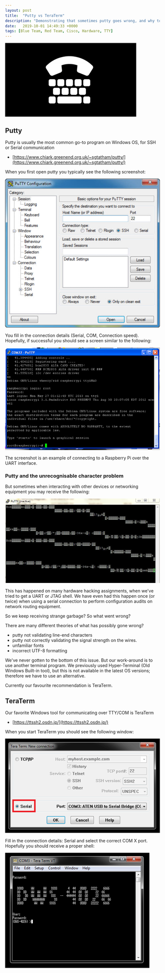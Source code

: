 ```yaml
---
layout: post
title:  "Putty vs TeraTerm"
description: "Demonstrating that sometimes putty goes wrong, and why to use another terminal program"
date:   2019-10-01 14:49:33 +0000
tags: [Blue Team, Red Team, Cisco, Hardware, TTY]
---
```


![](/assets/tele.jpg)

## Putty
Putty is usually the most common go-to program on Windows OS, for SSH or Serial communication 
 * [https://www.chiark.greenend.org.uk/~sgtatham/putty/](https://www.chiark.greenend.org.uk/~sgtatham/putty/)

When you first open putty you typically see the following screenshot:

![Putty](/assets/putty-screen-00.jpg)

You fill in the connection details (Serial, COM, Connection speed). Hopefully, if successful you should 
see a screen similar to the following:

![Putty Success](/assets/putty-screen-01.jpg)

The screenshot is an example of connecting to a Raspberry Pi over the UART interface.

### Putty and the unrecognisable character problem

But sometimes when interacting with other devices or networking equipment you may receive the following:

![Putty Failure](/assets/putty-screen-02.jpg)

This has happened on many hardware hacking assignments, when we've tried to get a UART or JTAG shell.
We have even had this happen once (or twice) when using a serial connection to perform configuration audits
on network routing equipment.

So we keep receiving strange garbage? So what went wrong?

There are many different theories of what has possibly gone wrong?
 * putty not validating line-end characters
 * putty not correctly validating the signal strength on the wires.
 * unfamiliar fonts
 * incorrect UTF-8 formatting

We've never gotten to the bottom of this issue. But our work-around is to use another terminal program. 
We previously used Hyper-Terminal (Old Windows Built-in tool), but this is not available in the latest OS versions; therefore
we have to use an alternative. 

Currently our favourite recommendation is TeraTerm.

## TeraTerm
Our favorite Windows tool for communicating over TTY/COM is TeraTerm
 * [https://ttssh2.osdn.jp/](https://ttssh2.osdn.jp/)

When you start TeraTerm you should see the following window:

![TeraTerm Configuration](/assets/tt-00.PNG)

Fill in the connection details: Serial and select the correct COM X port. Hopefully you should receive a proper shell: 

![TeraTerm Success](/assets/tt-01.PNG)

